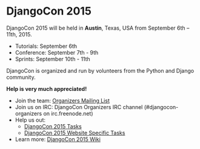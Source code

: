 DjangoCon 2015
==============

DjangoCon 2015 will be held in **Austin**, Texas, USA from September 6th – 11th, 2015.

- Tutorials: September 6th
- Conference: September 7th - 9th
- Sprints: September 10th - 11th

DjangoCon is organized and run by volunteers from the Python and Django community.

**Help is very much appreciated!**

- Join the team: [Organizers Mailing List](https://groups.google.com/forum/#!forum/djangocon-organizers)
- Join us on IRC: DjangoCon Organizers IRC channel (#djangocon-organizers on irc.freenode.net)
- Help us out:
    - [DjangoCon 2015 Tasks](https://github.com/djangocon/djangocon-us-docs/issues)
    - [DjangoCon 2015 Website Specific Tasks](https://github.com/djangocon/djangocon.us/issues)
- Learn more: [DjangoCon 2015 Wiki](https://github.com/djangocon/djangocon-us-docs/wiki)
